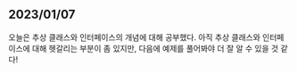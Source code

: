 ## 2023/01/07
오늘은 추상 클래스와 인터페이스의 개념에 대해 공부했다. 
아직 추상 클래스와 인터페이스에 대해 헷갈리는 부분이 좀 있지만, 다음에 예제를 풀어봐야 더 잘 알 수 있을 것 같다!